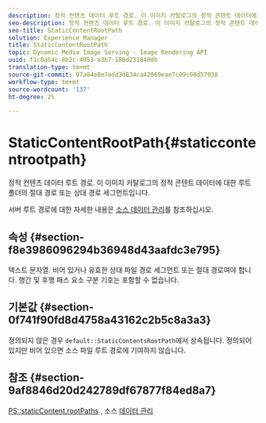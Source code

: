 ```yaml
---
description: 정적 컨텐츠 데이터 루트 경로. 이 이미지 카탈로그의 정적 콘텐트 데이터에 대한 루트 폴더의 절대 경로 또는 상대 경로 세그먼트입니다.
seo-description: 정적 컨텐츠 데이터 루트 경로. 이 이미지 카탈로그의 정적 콘텐트 데이터에 대한 루트 폴더의 절대 경로 또는 상대 경로 세그먼트입니다.
seo-title: StaticContentRootPath
solution: Experience Manager
title: StaticContentRootPath
topic: Dynamic Media Image Serving - Image Rendering API
uuid: f1c0a54c-8b2c-4953-a3b7-180d231840db
translation-type: tm+mt
source-git-commit: 97a84e8e7edd3d834ca42069eae7c09c00d57938
workflow-type: tm+mt
source-wordcount: '137'
ht-degree: 2%

---
```



# StaticContentRootPath{#staticcontentrootpath}

정적 컨텐츠 데이터 루트 경로. 이 이미지 카탈로그의 정적 콘텐트 데이터에 대한 루트 폴더의 절대 경로 또는 상대 경로 세그먼트입니다.

서버 루트 경로에 대한 자세한 내용은 [소스 데이터 관리](../../../../../is-api/image-serving-api-ref/c-configuration-and-administration/c-configuration-and-administration.md#concept-1ec4d9f0e58a430cae045761f1ff9173)를 참조하십시오.

## 속성 {#section-f8e3986096294b36948d43aafdc3e795}

텍스트 문자열. 비어 있거나 유효한 상대 파일 경로 세그먼트 또는 절대 경로여야 합니다. 행간 및 후행 패스 요소 구분 기호는 포함할 수 없습니다.

## 기본값 {#section-0f741f90fd8d4758a43162c2b5c8a3a3}

정의되지 않은 경우 `default::StaticContentsRootPath`에서 상속됩니다. 정의되어 있지만 비어 있으면 소스 파일 루트 경로에 기여하지 않습니다.

## 참조 {#section-9af8846d20d242789df67877f84ed8a7}

[PS::staticContent.rootPaths](../../../../../is-api/image-catalog/image-serving-api-ref/c-image-catalog-reference/c-attributes-reference/r-staticcontentrootpath.md#reference-a2b5368d078349828d282357681bb2a5) , 소스   [데이터 관리](../../../../../is-api/image-serving-api-ref/c-configuration-and-administration/c-configuration-and-administration.md#concept-1ec4d9f0e58a430cae045761f1ff9173)
